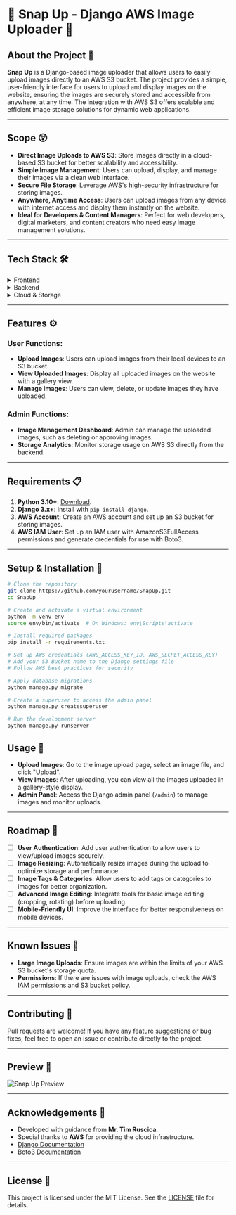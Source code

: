 # 📸 Snap Up - Django AWS Image Uploader 📸

## About the Project 🤖

**Snap Up** is a Django-based image uploader that allows users to easily upload images directly to an AWS S3 bucket. The project provides a simple, user-friendly interface for users to upload and display images on the website, ensuring the images are securely stored and accessible from anywhere, at any time. The integration with AWS S3 offers scalable and efficient image storage solutions for dynamic web applications.

---

## Scope 😲
- **Direct Image Uploads to AWS S3**: Store images directly in a cloud-based S3 bucket for better scalability and accessibility.
- **Simple Image Management**: Users can upload, display, and manage their images via a clean web interface.
- **Secure File Storage**: Leverage AWS's high-security infrastructure for storing images.
- **Anywhere, Anytime Access**: Users can upload images from any device with internet access and display them instantly on the website.
- **Ideal for Developers & Content Managers**: Perfect for web developers, digital marketers, and content creators who need easy image management solutions.

---

## Tech Stack 🛠️

<details>  
<summary>Frontend</summary>  
<ul>  
  <li><a href="https://www.djangoproject.com/">Django</a></li>  
  <li><a href="https://www.javascript.com/">JavaScript</a></li>  
  <li><a href="https://getbootstrap.com/">Bootstrap</a></li>  
</ul>  
</details>

<details>  
<summary>Backend</summary>  
<ul>  
  <li><a href="https://www.djangoproject.com/">Django</a></li>  
  <li><a href="https://www.python.org/">Python</a></li>  
</ul>  
</details>

<details>  
<summary>Cloud & Storage</summary>  
<ul>  
  <li><a href="https://aws.amazon.com/s3/">Amazon S3</a></li>  
  <li><a href="https://boto3.amazonaws.com/v1/documentation/api/latest/index.html">Boto3 (AWS SDK for Python)</a></li>  
</ul>  
</details>

---

## Features ⚙️

### User Functions:
- **Upload Images**: Users can upload images from their local devices to an S3 bucket.
- **View Uploaded Images**: Display all uploaded images on the website with a gallery view.
- **Manage Images**: Users can view, delete, or update images they have uploaded.

### Admin Functions:
- **Image Management Dashboard**: Admin can manage the uploaded images, such as deleting or approving images.
- **Storage Analytics**: Monitor storage usage on AWS S3 directly from the backend.

---

## Requirements 📋
1. **Python 3.10+**: [Download](https://www.python.org/downloads/).
2. **Django 3.x+**: Install with `pip install django`.
3. **AWS Account**: Create an AWS account and set up an S3 bucket for storing images.
4. **AWS IAM User**: Set up an IAM user with AmazonS3FullAccess permissions and generate credentials for use with Boto3.

---

## Setup & Installation 🚀

```bash
# Clone the repository
git clone https://github.com/yourusername/SnapUp.git
cd SnapUp

# Create and activate a virtual environment
python -m venv env
source env/bin/activate  # On Windows: env\Scripts\activate

# Install required packages
pip install -r requirements.txt

# Set up AWS credentials (AWS_ACCESS_KEY_ID, AWS_SECRET_ACCESS_KEY)
# Add your S3 Bucket name to the Django settings file
# Follow AWS best practices for security

# Apply database migrations
python manage.py migrate

# Create a superuser to access the admin panel
python manage.py createsuperuser

# Run the development server
python manage.py runserver
```
## Usage 🎯
- **Upload Images**: Go to the image upload page, select an image file, and click "Upload".
- **View Images**: After uploading, you can view all the images uploaded in a gallery-style display.
- **Admin Panel**: Access the Django admin panel (`/admin`) to manage images and monitor uploads.

---

## Roadmap 🚀
- [ ] **User Authentication**: Add user authentication to allow users to view/upload images securely.
- [ ] **Image Resizing**: Automatically resize images during the upload to optimize storage and performance.
- [ ] **Image Tags & Categories**: Allow users to add tags or categories to images for better organization.
- [ ] **Advanced Image Editing**: Integrate tools for basic image editing (cropping, rotating) before uploading.
- [ ] **Mobile-Friendly UI**: Improve the interface for better responsiveness on mobile devices.

---

## Known Issues 🚧
- **Large Image Uploads**: Ensure images are within the limits of your AWS S3 bucket's storage quota.
- **Permissions**: If there are issues with image uploads, check the AWS IAM permissions and S3 bucket policy.

---

## Contributing 🤝
Pull requests are welcome! If you have any feature suggestions or bug fixes, feel free to open an issue or contribute directly to the project.

---

## Preview 👀
![Snap Up Preview](https://your-image-link-here.com)

---

## Acknowledgements 🎉
- Developed with guidance from **Mr. Tim Ruscica**.
- Special thanks to **AWS** for providing the cloud infrastructure.
- [Django Documentation](https://docs.djangoproject.com/en/stable/)
- [Boto3 Documentation](https://boto3.amazonaws.com/v1/documentation/api/latest/index.html)

---

## License 📄
This project is licensed under the MIT License. See the [LICENSE](LICENSE) file for details.
